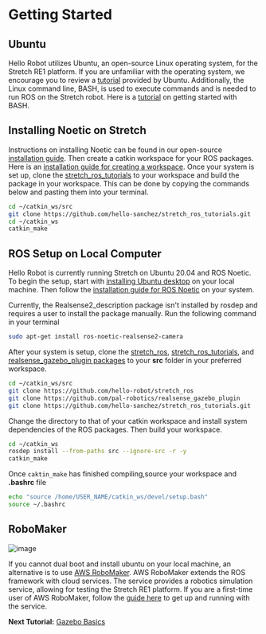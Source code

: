 # Getting Started

## Ubuntu

Hello Robot utilizes Ubuntu, an open-source Linux operating system, for the Stretch RE1 platform. If you are unfamiliar with the operating system, we encourage you to review a [tutorial](https://ubuntu.com/tutorials/command-line-for-beginners#1-overview) provided by Ubuntu. Additionally, the Linux command line, BASH, is used to execute commands and is needed to run ROS on the Stretch robot. Here is a [tutorial](https://ryanstutorials.net/linuxtutorial/) on getting started with BASH.

## Installing Noetic on Stretch
Instructions on installing Noetic can be found in our open-source [installation guide](https://github.com/hello-robot/stretch_ros/blob/dev/noetic/install_noetic.md). Then create a catkin workspace for your ROS packages. Here is an [installation guide for creating a workspace](http://wiki.ros.org/catkin/Tutorials/create_a_workspace). Once your system is set up, clone the [stretch_ros_tutorials](https://github.com/hello-sanchez/stretch_ros_tutorials.git) to your workspace and build the package in your workspace. This can be done by copying the commands below and pasting them into your terminal.

```bash
cd ~/catkin_ws/src
git clone https://github.com/hello-sanchez/stretch_ros_tutorials.git
cd ~/catkin_ws
catkin_make
```

## ROS Setup on Local Computer

Hello Robot is currently running Stretch on Ubuntu 20.04 and ROS Noetic. To begin the setup, start with [installing Ubuntu desktop](https://ubuntu.com/tutorials/install-ubuntu-desktop#1-overview) on your local machine. Then follow the [installation guide for ROS Noetic](http://wiki.ros.org/noetic/Installation/Ubuntu) on your system.

Currently, the Realsense2_description package isn't installed by rosdep and requires a user to install the package manually. Run the following command in your terminal

```bash
sudo apt-get install ros-noetic-realsense2-camera
```

After your system is setup, clone the [stretch_ros](https://github.com/hello-robot/stretch_ros.git), [stretch_ros_tutorials](https://github.com/hello-sanchez/stretch_ros_tutorials.git), and [realsense_gazebo_plugin packages]( https://github.com/pal-robotics/realsense_gazebo_plugin) to your **src** folder in your preferred workspace.
```bash
cd ~/catkin_ws/src
git clone https://github.com/hello-robot/stretch_ros
git clone https://github.com/pal-robotics/realsense_gazebo_plugin
git clone https://github.com/hello-sanchez/stretch_ros_tutorials.git
```


Change the directory to that of your catkin workspace and install system dependencies of the ROS packages. Then build your workspace.
```bash
cd ~/catkin_ws
rosdep install --from-paths src --ignore-src -r -y
catkin_make
```


Once `caktin_make` has finished compiling,source your workspace and **.bashrc** file
```bash
echo "source /home/USER_NAME/catkin_ws/devel/setup.bash"
source ~/.bashrc
```

## RoboMaker

![image](images/aws-robomaker.png)


If you cannot dual boot and install ubuntu on your local machine, an alternative is to use [AWS RoboMaker](https://aws.amazon.com/robomaker/). AWS RoboMaker extends the ROS framework with cloud services. The service provides a robotics simulation service, allowing for testing the Stretch RE1 platform. If you are a first-time user of AWS RoboMaker, follow the [guide here](https://github.com/aws-robotics/aws-robomaker-robotics-curriculum/blob/main/getting-started-with-aws-robomaker/_modules/mod-2a-aws.md) to get up and running with the service.

**Next Tutorial:** [Gazebo Basics](gazebo_basics.md)
